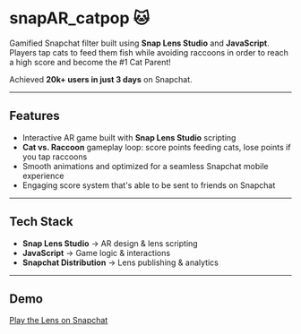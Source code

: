 # snapAR_catpop 🐱

Gamified Snapchat filter built using **Snap Lens Studio** and **JavaScript**.  
Players tap cats to feed them fish while avoiding raccoons in order to reach a high score and become the #1 Cat Parent!

Achieved **20k+ users in just 3 days** on Snapchat.  

---

## Features
- Interactive AR game built with **Snap Lens Studio** scripting  
- **Cat vs. Raccoon** gameplay loop: score points feeding cats, lose points if you tap raccoons  
- Smooth animations and optimized for a seamless Snapchat mobile experience
- Engaging score system that's able to be sent to friends on Snapchat

---

## Tech Stack
- **Snap Lens Studio** → AR design & lens scripting  
- **JavaScript** → Game logic & interactions  
- **Snapchat Distribution** → Lens publishing & analytics  

---

## Demo
[Play the Lens on Snapchat](https://t.snapchat.com/LZd9j6TH)


